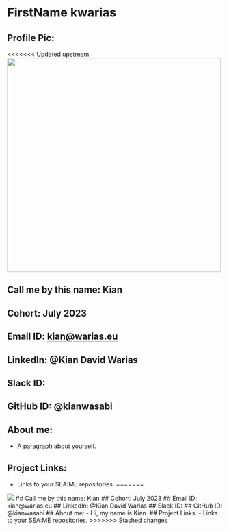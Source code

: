 # FirstName kwarias
## Profile Pic: 
<<<<<<< Updated upstream
<img src="https://avatars.githubusercontent.com/u/55065075?v=4" height="auto" width="500" >
## Call me by this name: Kian
## Cohort: July 2023
## Email ID: kian@warias.eu
## LinkedIn: @Kian David Warias
## Slack ID: 
## GitHub ID: @kianwasabi 
## About me: 
- A paragraph about yourself.
## Project Links:
- Links to your SEA:ME repositories.
=======
<img src="https://avatars.githubusercontent.com/u/55065075?v=4">
## Call me by this name: 
Kian
## Cohort: 
July 2023
## Email ID: 
kian@warias.eu
## LinkedIn: 
@Kian David Warias
## Slack ID: 
## GitHub ID: 
@kianwasabi 
## About me: 
- Hi, my name is Kian.
## Project Links:
- Links to your SEA:ME repositories.
>>>>>>> Stashed changes
